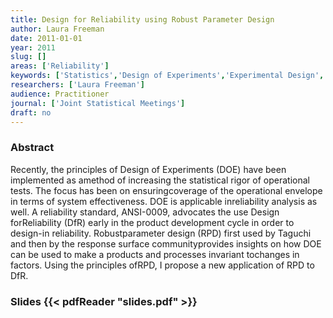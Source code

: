 ```yaml
---
title: Design for Reliability using Robust Parameter Design
author: Laura Freeman
date: 2011-01-01
year: 2011
slug: []
areas: ['Reliability']
keywords: ['Statistics','Design of Experiments','Experimental Design','Test and Evaluation']
researchers: ['Laura Freeman']
audience: Practitioner
journal: ['Joint Statistical Meetings']
draft: no
---
```




### Abstract

Recently, the principles of Design of Experiments (DOE) have been implemented as amethod of increasing the statistical rigor of operational tests. The focus has been on ensuringcoverage of the operational envelope in terms of system effectiveness. DOE is applicable inreliability analysis as well. A reliability standard, ANSI-0009, advocates the use Design forReliability (DfR) early in the product development cycle in order to design-in reliability. Robustparameter design (RPD) first used by Taguchi and then by the response surface communityprovides insights on how DOE can be used to make a products and processes invariant tochanges in factors. Using the principles ofRPD, I propose a new application of RPD to DfR.

### Slides {{< pdfReader "slides.pdf" >}}




